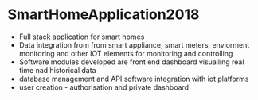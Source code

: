 # SmartHomeApplication2018
- Full stack application for smart homes
- Data integration from from smart appliance, smart meters, enviorment monitoring and other IOT elements for monitoring and controlling
- Software modules developed are front end dashboard visualling real time nad historical data
- database management and API software integration with iot platforms
- user creation - authorisation and private dashboard
